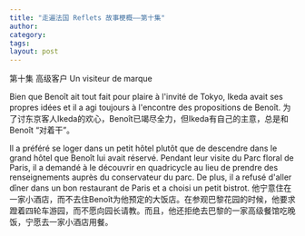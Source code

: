 ```yaml
---
title: "走遍法国 Reflets 故事梗概——第十集"
author:
category: 
tags: 
layout: post
---
```

第十集 高级客户 Un visiteur de marque

Bien que Benoît ait tout fait pour plaire à l'invité de Tokyo, Ikeda avait ses propres idées et il a agi toujours à l'encontre des propositions de Benoît.
为了讨东京客人Ikeda的欢心，Benoît已竭尽全力，但Ikeda有自己的主意，总是和Benoît “对着干”。

Il a préféré se loger dans un petit hôtel plutôt que de descendre dans le grand hôtel que Benoît lui avait réservé. Pendant leur visite du Parc floral de Paris, il a demandé à le découvrir en quadricycle au lieu de prendre des renseignements auprès du conservateur du parc. De plus, il a refusé d'aller dîner dans un bon restaurant de Paris et a choisi un petit bistrot.
他宁意住在一家小酒店，而不去住Benoît为他预定的大饭店。在参观巴黎花园的时候，他要求蹬着四轮车游园，而不愿向园长请教。而且，他还拒绝去巴黎的一家高级餐馆吃晚饭，宁愿去一家小酒店用餐。

